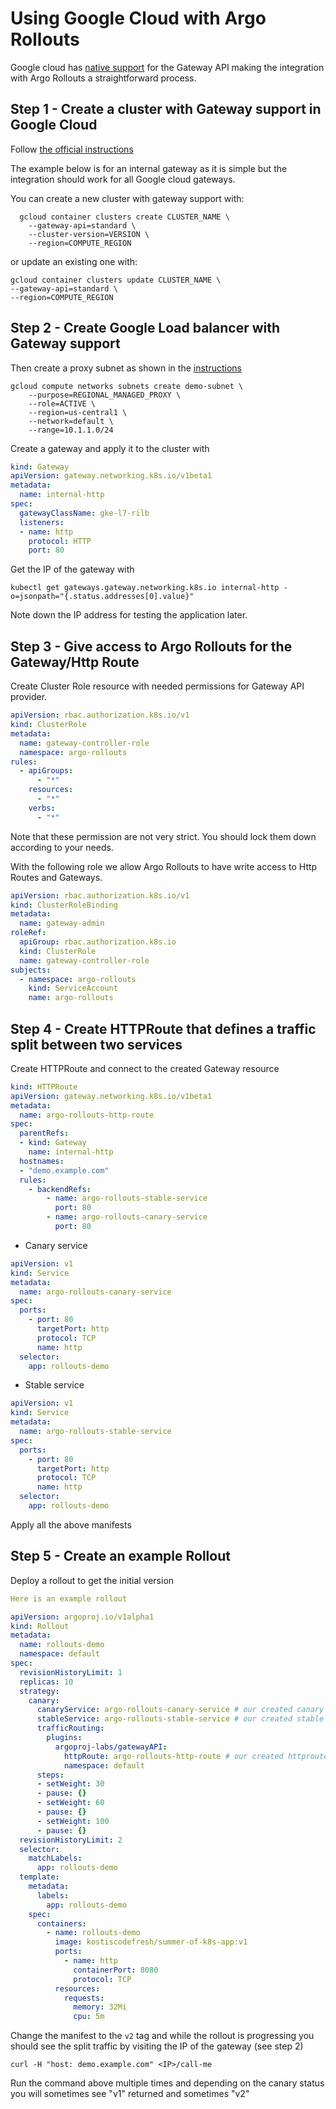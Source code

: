 # Using Google Cloud with Argo Rollouts

Google cloud has [native support](https://cloud.google.com/kubernetes-engine/docs/concepts/gateway-api) for the Gateway API making the integration with Argo Rollouts a straightforward process.

## Step 1 - Create a cluster with Gateway support in Google Cloud

Follow [the official instructions](https://cloud.google.com/kubernetes-engine/docs/how-to/deploying-gateways#internal-gateway)

The example below is for an internal gateway as it is simple but the integration should work for all Google cloud gateways.


You can create a new cluster with gateway support with:

```shell
  gcloud container clusters create CLUSTER_NAME \
	--gateway-api=standard \
	--cluster-version=VERSION \
	--region=COMPUTE_REGION
```

or update an existing one with:

```shell
gcloud container clusters update CLUSTER_NAME \
--gateway-api=standard \
--region=COMPUTE_REGION
```

## Step 2 - Create Google Load balancer with Gateway support

Then create a proxy subnet as shown in the [instructions](https://cloud.google.com/kubernetes-engine/docs/how-to/deploying-gateways#configure_a_proxy-only_subnet) 

```shell
gcloud compute networks subnets create demo-subnet \
	--purpose=REGIONAL_MANAGED_PROXY \
	--role=ACTIVE \
	--region=us-central1 \
	--network=default \
	--range=10.1.1.0/24
```

Create a gateway and apply it to the cluster with

```yaml
kind: Gateway
apiVersion: gateway.networking.k8s.io/v1beta1
metadata:
  name: internal-http
spec:
  gatewayClassName: gke-l7-rilb
  listeners:
  - name: http
    protocol: HTTP
    port: 80
```

Get the IP of the gateway with

```shell
kubectl get gateways.gateway.networking.k8s.io internal-http -o=jsonpath="{.status.addresses[0].value}"
```

Note down the IP address for testing the application later.

## Step 3 - Give access to Argo Rollouts for the Gateway/Http Route


Create Cluster Role resource with needed permissions for Gateway API provider.

```yaml
apiVersion: rbac.authorization.k8s.io/v1
kind: ClusterRole
metadata:
  name: gateway-controller-role
  namespace: argo-rollouts
rules:
  - apiGroups:
      - "*"
    resources:
      - "*"
    verbs:
      - "*"
```

Note that these permission are not very strict. You should lock them down according to your needs.

With the following role we allow Argo Rollouts to have write access to Http Routes and Gateways.

```yaml
apiVersion: rbac.authorization.k8s.io/v1
kind: ClusterRoleBinding
metadata:
  name: gateway-admin
roleRef:
  apiGroup: rbac.authorization.k8s.io
  kind: ClusterRole
  name: gateway-controller-role
subjects:
  - namespace: argo-rollouts
    kind: ServiceAccount
    name: argo-rollouts
```

## Step 4 - Create HTTPRoute that defines a traffic split between two services

Create HTTPRoute and connect to the created Gateway resource

```yaml
kind: HTTPRoute
apiVersion: gateway.networking.k8s.io/v1beta1
metadata:
  name: argo-rollouts-http-route
spec:
  parentRefs:
  - kind: Gateway
    name: internal-http
  hostnames:
  - "demo.example.com"
  rules:
    - backendRefs:
        - name: argo-rollouts-stable-service
          port: 80
        - name: argo-rollouts-canary-service
          port: 80

```


- Canary service

```yaml
apiVersion: v1
kind: Service
metadata:
  name: argo-rollouts-canary-service
spec:
  ports:
    - port: 80
      targetPort: http
      protocol: TCP
      name: http
  selector:
    app: rollouts-demo
```

- Stable service

```yaml
apiVersion: v1
kind: Service
metadata:
  name: argo-rollouts-stable-service
spec:
  ports:
    - port: 80
      targetPort: http
      protocol: TCP
      name: http
  selector:
    app: rollouts-demo
```

Apply all the above manifests

## Step 5 - Create an example Rollout

Deploy a rollout to get the initial version

```yaml
Here is an example rollout

apiVersion: argoproj.io/v1alpha1
kind: Rollout
metadata:
  name: rollouts-demo
  namespace: default
spec:
  revisionHistoryLimit: 1
  replicas: 10
  strategy:
    canary:
      canaryService: argo-rollouts-canary-service # our created canary service
      stableService: argo-rollouts-stable-service # our created stable service
      trafficRouting:
        plugins:
          argoproj-labs/gatewayAPI:
            httpRoute: argo-rollouts-http-route # our created httproute
            namespace: default
      steps:
      - setWeight: 30
      - pause: {}
      - setWeight: 60
      - pause: {}
      - setWeight: 100
      - pause: {}
  revisionHistoryLimit: 2
  selector:
    matchLabels:
      app: rollouts-demo
  template:
    metadata:
      labels:
        app: rollouts-demo
    spec:
      containers:
        - name: rollouts-demo
          image: kostiscodefresh/summer-of-k8s-app:v1
          ports:
            - name: http
              containerPort: 8080
              protocol: TCP
          resources:
            requests:
              memory: 32Mi
              cpu: 5m
```

Change the manifest to the `v2` tag and while the rollout is progressing you should see
the split traffic by visiting the IP of the gateway (see step 2)

```shell
curl -H "host: demo.example.com" <IP>/call-me
```

Run the command above multiple times and depending on the canary status you will sometimes see "v1" returned and sometimes "v2"



